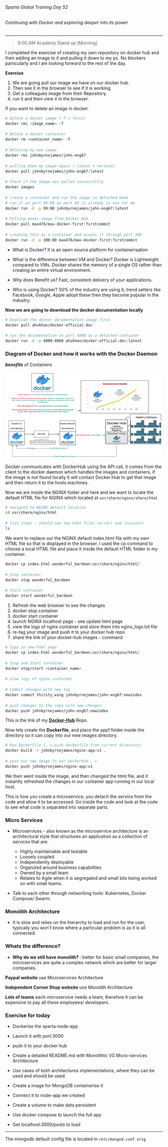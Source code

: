 ###### Sparta Global Training Day 52
###### Continuing with Docker and exploring deeper into its power
___

> 9:00 AM Academy Stand up [Morning]

I completed the exercise of creating my own repository on docker hub and then adding an image to it and pulling it down to my pc. No blockers particularly and I am looking forward to the rest of the day.

**Exercise**

1. We are going pull our image we have on our docker hub.
2. Then see it in the browser to see if it is working.
3. Get a colleagues image from their Repository.
4. run it and then view it in the browser.

If you want to delete an image in docker.

```bash
# Delete a docker image (-f = force)
docker rmi <image_name> -f

# Delete a docker container 
docker rm <container_name> -f

# Deleting my own image
docker rmi johnbyrnejames/john-eng67

# pulling down my image again (:latest = version)
docker pull johnbyrnejames/john-eng67:latest

# Check if the image was pulled successfully
docker images

# create a container and run the image in detached mode
# run it on port 99:80 as port 80 is already in use for me
docker run -d -p 99:80 johnbyrnejames/john-eng67:latest

# Pulling maxes image from Docker Hub
docker pull max476/max-docker-first:firstcommit

# creating this as a container and access it through port 100
docker run -d -p 100:80 max476/max-docker-first:firstcommit
```

* What is Docker? It is an open source platform for containerisation

* What is the difference between VM and Docker? Docker is Lightweight compared to VMs. Docker shares the memory of a single OS rather than creating an entire virtual environment.

* Why does Benefit us? Fast, consistent delivery of your applications.

* Who is using Docker? 50% of the industry are using it; trend setters like Facebook, Google, Apple adopt these then they become popular in the industry.

**Now we are going to download the docker documentation locally**

```bash
# Download the docker documentation image first
docker pull ahskhan/docker-official-doc

# run the documentation on port 4000 as a detached container
docker run -d -p 4000:4000 ahskhan/docker-official-doc:latest
```

### Diagram of Docker and how it works with the Docker Daemon

_**benefits**_ of Containers

![Image_of_docker](../../Images/Docker_Diagram.svg)

Docker communicates with DockerHub using the API call, it comes from the client to the docker daemon which handles the images and containers, if the image is not found locally it will contact Docker Hub to get that image and then return it to the hosts machines. 

Now we are inside the NGINX folder and here and we want to locate the default HTML file for NGINX which located at `usr/share/nginx/share/html`

```bash
# navigate to NGINX default location
cd usr/share/nginx/html

# list items - should see two html files (error) and (success)
ls
```

We want to replace our the NGINX default index.html file with my own HTML file so that is displayed in the browser. I used the cp command to choose a local HTML file and place it inside the default HTML folder in my container.

```bash
docker cp index.html wonderful_bardeen:usr/share/nginx/html/

# Stop container
docker stop wonderful_bardeen

# Start container
docker start wonderful_bardeen
```

1. Refresh the web browser to see the changes
2. docker stop container
3. docker start container
4. launch NGINX localhost page - see update html page
5. view the logs of nginx container and store them into nginx_logs.txt file
6. re-tag your image and push it to your docker hub repo
7. share the link of your docker-hub images - command

```bash
# Copy in new html page
docker cp index.html wonderful_bardeen:usr/share/nginx/html/

# Stop and Start container
docker stop/start <container_name>

# view logs of nginx container

# Commit changes with new tag
docker commit thirsty_wing johnbyrnejames/john-eng67:newindex

# push changes to the repo with new changes
docker push johnbyrnejames/john-eng67:newindex
```

This is the link of my [**Docker-Hub**](https://hub.docker.com/repository/docker/johnbyrnejames/john-eng67/general) Repo.

Now lets create the **Dockerfile**, and place the app1 folder inside the directory so it can copy into our new images directory.

```bash
# Run Dockerfile (. = pick dockerfile from current directory)
docker build -t johnbyrnejames/nginx-app:v1 .

# push our new image to our Dockerhub . = 
docker push johnbyrnejames/nginx-app:v1
```

We then went inside the image, and then changed the html file, and it instantly refreshed the changes in our container app running in our local host.

This is how you create a microservice, you detach the service from the code and allow it to be accessed. Go inside the code and look at the code to see what code is separated into separate parts. 

### Micro Services

* Microservices - also known as the microservice architecture is an architectural style that structures an application as a collection of services that are:
    * Highly maintainable and testable 
    * Loosely coupled
    * Independently deployable
    * Organized around business capabilities
    * Owned by a small team
    * Relates to Agile when it is segregated and small bits being worked on with small teams.
    
* Talk to each other through networking tools: Kubernetes, Docker Compose/ Swarm.
    
### Monolith Architecture

* It is slow and relies on the hierarchy to load and run for the user, typically you won't know where a particular problem is as it is all connected.

### Whats the difference?

* **Why do we still have monolith?** : better for basic small companies, the microservices are quite a complex network which are better for larger companies.

**Paypal website** use Microservices Architecture

**Independent Corner Shop website** use Monolith Architecture

**Lots of teams** each microservice needs a team; therefore it can be expensive to pay all these employees/ developers.

### Exercise for today

* Dockerise the sparta-node-app
* Launch it with port:3000
* push it to your docker hub
* Create a detailed README.md with Monolithic VS Micro-services Architecture
* Use cases of both architectures implementations, where they can be used and should be used.

* Create a image for MongoDB containerise it
* Connect it to node-app we created
* Create a volume to make data persistent
* Use docker compose to launch the full app
* Get localhost:3000/posts to load

___

The mongodb default config file is located in `/etc/mongod.conf.orig`


